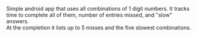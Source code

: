 Simple android app that uses all combinations of 1 digit numbers.  It tracks time to complete all of them, number of entries missed, and "slow" answers.  
At the completion it lists up to 5 misses and the five slowest combinations.
